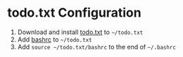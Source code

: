 # todo.txt Configuration

1. Download and install [todo.txt](https://github.com/todotxt/todo.txt-cli) to `~/todo.txt`
2. Add [bashrc](./bashrc) to `~/todo.txt`
3. Add `source ~/todo.txt/bashrc` to the end of `~/.bashrc`
